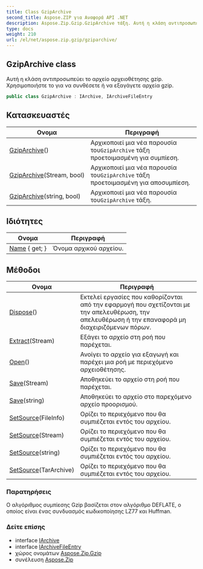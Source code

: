 ```yaml
---
title: Class GzipArchive
second_title: Aspose.ZIP για Αναφορά API .NET
description: Aspose.Zip.Gzip.GzipArchive τάξη. Αυτή η κλάση αντιπροσωπεύει το αρχείο αρχειοθέτησης gzip. Χρησιμοποιήστε το για να συνθέσετε ή να εξαγάγετε αρχεία gzip.
type: docs
weight: 210
url: /el/net/aspose.zip.gzip/gziparchive/
---
```

## GzipArchive class

Αυτή η κλάση αντιπροσωπεύει το αρχείο αρχειοθέτησης gzip. Χρησιμοποιήστε το για να συνθέσετε ή να εξαγάγετε αρχεία gzip.

```csharp
public class GzipArchive : IArchive, IArchiveFileEntry
```

## Κατασκευαστές

| Ονομα | Περιγραφή |
| --- | --- |
| [GzipArchive](gziparchive/#constructor)() | Αρχικοποιεί μια νέα παρουσία του`GzipArchive` τάξη προετοιμασμένη για συμπίεση. |
| [GzipArchive](gziparchive/#constructor_1)(Stream, bool) | Αρχικοποιεί μια νέα παρουσία του`GzipArchive` τάξη προετοιμασμένη για αποσυμπίεση. |
| [GzipArchive](gziparchive/#constructor_2)(string, bool) | Αρχικοποιεί μια νέα παρουσία του`GzipArchive` τάξη. |

## Ιδιότητες

| Ονομα | Περιγραφή |
| --- | --- |
| [Name](../../aspose.zip.gzip/gziparchive/name/) { get; } | Όνομα αρχικού αρχείου. |

## Μέθοδοι

| Ονομα | Περιγραφή |
| --- | --- |
| [Dispose](../../aspose.zip.gzip/gziparchive/dispose/)() | Εκτελεί εργασίες που καθορίζονται από την εφαρμογή που σχετίζονται με την απελευθέρωση, την απελευθέρωση ή την επαναφορά μη διαχειριζόμενων πόρων. |
| [Extract](../../aspose.zip.gzip/gziparchive/extract/)(Stream) | Εξάγει το αρχείο στη ροή που παρέχεται. |
| [Open](../../aspose.zip.gzip/gziparchive/open/)() | Ανοίγει το αρχείο για εξαγωγή και παρέχει μια ροή με περιεχόμενο αρχειοθέτησης. |
| [Save](../../aspose.zip.gzip/gziparchive/save/#save)(Stream) | Αποθηκεύει το αρχείο στη ροή που παρέχεται. |
| [Save](../../aspose.zip.gzip/gziparchive/save/#save_1)(string) | Αποθηκεύει το αρχείο στο παρεχόμενο αρχείο προορισμού. |
| [SetSource](../../aspose.zip.gzip/gziparchive/setsource/#setsource_1)(FileInfo) | Ορίζει το περιεχόμενο που θα συμπιέζεται εντός του αρχείου. |
| [SetSource](../../aspose.zip.gzip/gziparchive/setsource/#setsource_2)(Stream) | Ορίζει το περιεχόμενο που θα συμπιέζεται εντός του αρχείου. |
| [SetSource](../../aspose.zip.gzip/gziparchive/setsource/#setsource_3)(string) | Ορίζει το περιεχόμενο που θα συμπιέζεται εντός του αρχείου. |
| [SetSource](../../aspose.zip.gzip/gziparchive/setsource/#setsource)(TarArchive) | Ορίζει το περιεχόμενο που θα συμπιέζεται εντός του αρχείου. |

### Παρατηρήσεις

Ο αλγόριθμος συμπίεσης Gzip βασίζεται στον αλγόριθμο DEFLATE, ο οποίος είναι ένας συνδυασμός κωδικοποίησης LZ77 και Huffman.

### Δείτε επίσης

* interface [IArchive](../../aspose.zip/iarchive/)
* interface [IArchiveFileEntry](../../aspose.zip/iarchivefileentry/)
* χώρος ονομάτων [Aspose.Zip.Gzip](../../aspose.zip.gzip/)
* συνέλευση [Aspose.Zip](../../)


